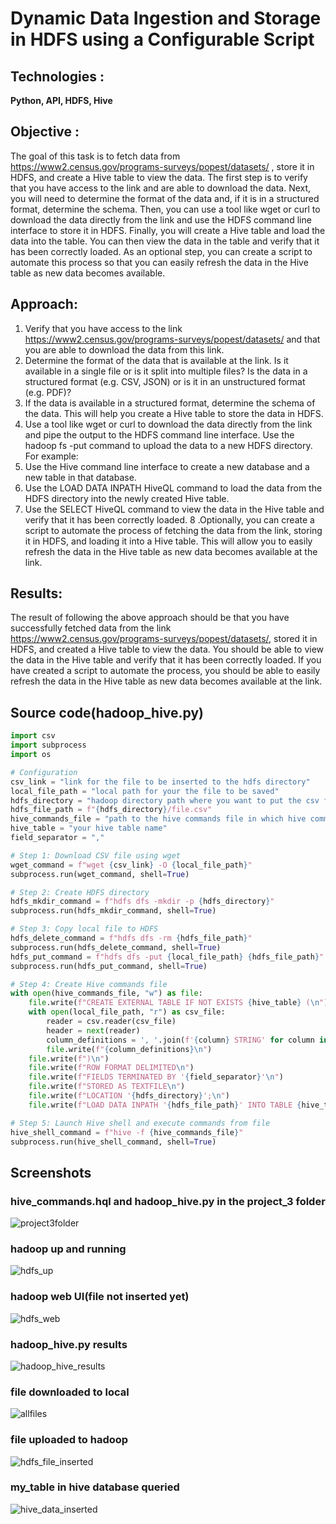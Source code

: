 # Dynamic Data Ingestion and Storage in HDFS using a Configurable Script

## Technologies :
**Python, API, HDFS, Hive**

## Objective :
The goal of this task is to fetch data from https://www2.census.gov/programs-surveys/popest/datasets/ , store it in HDFS, and create a Hive table to view the data. The first step is to verify that you have access to the link and are able to download the data. Next, you will need to determine the format of the data and, if it is in a structured format, determine the schema. Then, you can use a tool like wget or curl to download the data directly from the link and use the HDFS command line interface to store it in HDFS. Finally, you will create a Hive table and load the data into the table. You can then view the data in the table and verify that it has been correctly loaded. As an optional step, you can create a script to automate this process so that you can easily refresh the data in the Hive table as new data becomes available.

## Approach:
1. Verify that you have access to the link https://www2.census.gov/programs-surveys/popest/datasets/ and that you are able to download the data from this link.
2. Determine the format of the data that is available at the link. Is it available in a single file or is it split into multiple files? Is the data in a structured format (e.g. CSV, JSON) or is it in an unstructured format (e.g. PDF)?
3. If the data is available in a structured format, determine the schema of the data. This will help you create a Hive table to store the data in HDFS.
4. Use a tool like wget or curl to download the data directly from the link and pipe the output to the HDFS command line interface. Use the hadoop fs -put command to upload the data to a new HDFS directory. For example:
5. Use the Hive command line interface to create a new database and a new table in that database.
6. Use the LOAD DATA INPATH HiveQL command to load the data from the HDFS directory into the newly created Hive table.
7. Use the SELECT HiveQL command to view the data in the Hive table and verify that it has been correctly loaded.
8 .Optionally, you can create a script to automate the process of fetching the data from the link, storing it in HDFS, and loading it into a Hive table. This will allow you to easily refresh the data in the Hive table as new data becomes available at the link.

## Results:
The result of following the above approach should be that you have successfully fetched data from the link https://www2.census.gov/programs-surveys/popest/datasets/, stored it in HDFS, and created a Hive table to view the data. You should be able to view the data in the Hive table and verify that it has been correctly loaded. If you have created a script to automate the process, you should be able to easily refresh the data in the Hive table as new data becomes available at the link.
## Source code(hadoop_hive.py)
```python 
import csv
import subprocess
import os

# Configuration
csv_link = "link for the file to be inserted to the hdfs directory"
local_file_path = "local path for your the file to be saved"
hdfs_directory = "hadoop directory path where you want to put the csv file"
hdfs_file_path = f"{hdfs_directory}/file.csv"
hive_commands_file = "path to the hive commands file in which hive commands are to saved"
hive_table = "your hive table name"
field_separator = ","

# Step 1: Download CSV file using wget
wget_command = f"wget {csv_link} -O {local_file_path}"
subprocess.run(wget_command, shell=True)

# Step 2: Create HDFS directory
hdfs_mkdir_command = f"hdfs dfs -mkdir -p {hdfs_directory}"
subprocess.run(hdfs_mkdir_command, shell=True)

# Step 3: Copy local file to HDFS
hdfs_delete_command = f"hdfs dfs -rm {hdfs_file_path}"
subprocess.run(hdfs_delete_command, shell=True)
hdfs_put_command = f"hdfs dfs -put {local_file_path} {hdfs_file_path}"
subprocess.run(hdfs_put_command, shell=True)

# Step 4: Create Hive commands file
with open(hive_commands_file, "w") as file:
    file.write(f"CREATE EXTERNAL TABLE IF NOT EXISTS {hive_table} (\n")
    with open(local_file_path, "r") as csv_file:
        reader = csv.reader(csv_file)
        header = next(reader)
        column_definitions = ', '.join(f'{column} STRING' for column in header)
        file.write(f"{column_definitions}\n")
    file.write(f")\n")
    file.write(f"ROW FORMAT DELIMITED\n")
    file.write(f"FIELDS TERMINATED BY '{field_separator}'\n")
    file.write(f"STORED AS TEXTFILE\n")
    file.write(f"LOCATION '{hdfs_directory}';\n")
    file.write(f"LOAD DATA INPATH '{hdfs_file_path}' INTO TABLE {hive_table};\n")

# Step 5: Launch Hive shell and execute commands from file
hive_shell_command = f"hive -f {hive_commands_file}"
subprocess.run(hive_shell_command, shell=True)
```
## Screenshots
### hive_commands.hql and hadoop_hive.py in the project_3 folder
![project3folder](https://github.com/bnaikwad88/Dynamic-Data-Ingestion-Storage-HDFS-/assets/116859424/fb8cdc9e-e29d-45dd-9196-f616039b493a)

### hadoop up and running
![hdfs_up](https://github.com/bnaikwad88/Dynamic-Data-Ingestion-Storage-HDFS-/assets/116859424/4780b3a1-1387-4200-a837-fb2059b34c7f)

### hadoop web UI(file not inserted yet)
![hdfs_web](https://github.com/bnaikwad88/Dynamic-Data-Ingestion-Storage-HDFS-/assets/116859424/85b45049-2fe8-40be-8158-be913be1f0d1)

### hadoop_hive.py results
![hadoop_hive_results](https://github.com/bnaikwad88/Dynamic-Data-Ingestion-Storage-HDFS-/assets/116859424/953ba91d-5e57-45ad-93eb-43b80888a3f8)

### file downloaded to local
![allfiles](https://github.com/bnaikwad88/Dynamic-Data-Ingestion-Storage-HDFS-/assets/116859424/c6292f82-95b5-49e6-bac2-25ee769bbee8)

### file uploaded to hadoop
![hdfs_file_inserted](https://github.com/bnaikwad88/Dynamic-Data-Ingestion-Storage-HDFS-/assets/116859424/ac4ce7cb-fa2d-4e06-9b70-accd02aa7234)

### my_table in hive database queried
![hive_data_inserted](https://github.com/bnaikwad88/Dynamic-Data-Ingestion-Storage-HDFS-/assets/116859424/aa0c1bc6-3213-49c0-b0cb-72ba42ce9202)



